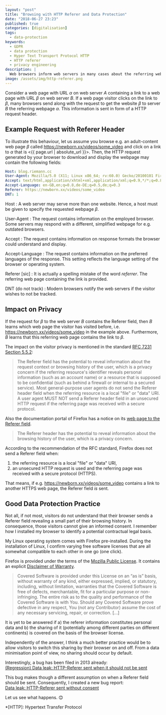 ```yaml
---
layout: "post"
title: "Browsing with HTTP Referer and Data Protection"
date: "2018-06-27 23:23"
published: true
categories: [digitalisation]
tags:
  - data-protection
keywords:
  - GDPR
  - data protection
  - Hyper Text Transport Protocol HTTP
  - HTTP referer
  - privacy engineering
description: |
  Web browsers inform web servers in many cases about the referring webpage when users browse the web. I consider if this can be a good data protection practice.
image: /assets/img/http-referer.png
---
```


Consider a web page with URL *α* on web server *A* containing a link to a web page with URL *β* on web server *B*. If a web page visitor clicks on the link to *β*, many browsers send along with the request to get the website *β* to server *B* the referring webpage *α*. This information is sent in form of a HTTP request header.

<!--more-->

## Example Request with Referer Header

To illustrate this behaviour, let us assume you browse e.g. an adult-content web page *β* called https://newborn.xx/videos/some_video and click on a link to *α* that is <{{ page.url | absolute_url }}>. Then, the HTTP request generated by your browser to download and display the webpage may contain the following fields:

```yaml
Host: blog.riemann.cc
User-Agent: Mozilla/5.0 (X11; Linux x86_64; rv:60.0) Gecko/20100101 Firefox/60.0
Accept: text/html,application/xhtml+xml,application/xml;q=0.9,*/*;q=0.8
Accept-Language: en-GB,en;q=0.8,de-DE;q=0.5,de;q=0.3
Referer: https://newborn.xx/videos/some_video
DNT: 1
```

Host
:   A web server may serve more than one website. Hence, a host must be given to specify the requested webpage *β*.

User-Agent
:   The request contains information on the employed browser. Some servers may respond with a different, simplified webpage for e.g. outdated browsers.

Accept
:   The request contains information on response formats the browser could understand and display.

Accept-Language
:   The request contains information on the preferred languages of the response. This setting reflects the language setting of the browser or operating system.

Referer [sic]
:   It is actually a spelling mistake of the word *referrer*. The referring web page containing the link is provided.

DNT (do not track)
:   Modern browsers notify the web servers if the visitor wishes to not be tracked.

## Impact on Privacy

If the request for *β* to the web server *B* contains the Referer field, then *B* learns which web page the visitor has visited before, i.e. https://newborn.xx/videos/some_video in the example above. Furthermore, *B* learns that this referring web page contains the link to *β*.

The impact on the visitor privacy is mentioned in the standard [RFC 7231 Section 5.5.2](https://tools.ietf.org/html/rfc7231#section-5.5.2):

> The Referer field has the potential to reveal information about the request context or browsing history of the user, which is a privacy concern if the referring resource's identifier reveals personal information (such as an account name) or a resource that is supposed to be confidential (such as behind a firewall or internal to a secured service).  Most general-purpose user agents do not send the Referer header field when the referring resource is a local "file" or "data" URI.  A user agent MUST NOT send a Referer header field in an unsecured HTTP request if the referring page was received with a secure protocol.

Also the documentation portal of Firefox has a notice on its [web page to the Referer field](https://developer.mozilla.org/en-US/docs/Web/HTTP/Headers/Referer).

> The Referer header has the potential to reveal information about the browsing history of the user, which is a privacy concern.

According to the recommendation of the RFC standard, Firefox does not send a Referer field when:

1) the referring resource is a local "file" or "data" URI,
2) an unsecured HTTP request is used and the referring page was received with a secure protocol (HTTPS).

That means, if e.g. https://newborn.xx/videos/some_video contains a link to another HTTPS web page, the Referer field *is* sent.

## Good Data Protection Practice

Not all, if not most, visitors do not understand that their browser sends a Referer field revealing a small part of their browsing history. In consequence, those visitors cannot give an informed consent. I remember how I installed my browser to identify a potential contractual legal basis.

My Linux operating system comes with Firefox pre-installed. During the installation of Linux, I confirm varying free software licenses that are all somewhat compatible to each other in one go (one click).

Firefox is provided under the terms of the [Mozilla Public License](https://www.mozilla.org/en-US/MPL/2.0/). It contains an explicit [Disclaimer of Warranty](https://www.mozilla.org/en-US/MPL/2.0/#disclaimer-of-warranty).

> Covered Software is provided under this License on an “as is” basis, without warranty of any kind, either expressed, implied, or statutory, including, without limitation, warranties that the Covered Software is free of defects, merchantable, fit for a particular purpose or non-infringing. The entire risk as to the quality and performance of the Covered Software is with You. Should any Covered Software prove defective in any respect, You (not any Contributor) assume the cost of any necessary servicing, repair, or correction. […]

It is yet to be answered if a) the referer information constitutes personal data and b) the sharing of it (potentially among different parties on different continents) is covered on the basis of the browser license.

Independently of the answer, I think a much better practice would be to allow visitors to switch this sharing by their browser on and off. From a data minimisation point of view, no sharing should occur by default.

Interestingly, a bug has been filed in 2013 already:  
[(Regression) Data leak: HTTP-Referer sent when it should not be sent](https://bugzilla.mozilla.org/show_bug.cgi?id=843477)

This bug makes though a different assumption on when a Referer field should be sent. Consequently, I created a new bug report:   
[Data leak: HTTP-Referer sent without consent](https://bugzilla.mozilla.org/show_bug.cgi?id=1471755)

Let us see what happens. :blush:



*[HTTP]: Hypertext Transfer Protocol
